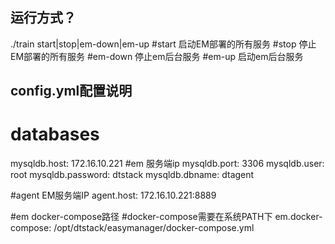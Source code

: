 ## 运行方式？

./train start|stop|em-down|em-up
#start 启动EM部署的所有服务
#stop 停止EM部署的所有服务
#em-down 停止em后台服务
#em-up 启动em后台服务

## config.yml配置说明

# databases
mysqldb.host: 172.16.10.221 #em 服务端ip
mysqldb.port: 3306
mysqldb.user: root
mysqldb.password: dtstack
mysqldb.dbname: dtagent

#agent EM服务端IP
agent.host: 172.16.10.221:8889

#em docker-compose路径
#docker-compose需要在系统PATH下
em.docker-compose: /opt/dtstack/easymanager/docker-compose.yml
